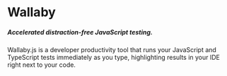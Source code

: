 # Wallaby

##### Accelerated distraction-free JavaScript testing.

Wallaby.js is a developer productivity tool that runs your JavaScript and TypeScript tests immediately as you type, highlighting results in your IDE right next to your code.


